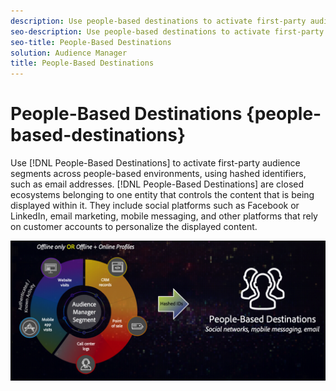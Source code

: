 ```yaml
---
description: Use people-based destinations to activate first-party audience segments across people-based environments, using hashed identifiers, such as email addresses. People-Based Destinations are closed ecosystems belonging to one entity that controls the content that is being displayed within it. They include social platforms such as Facebook or LinkedIn, email marketing, mobile messaging, and other platforms that rely on customer accounts to personalize the displayed content. 
seo-description: Use people-based destinations to activate first-party audience segments across people-based environments, using hashed identifiers, such as email addresses. People-Based Destinations are closed ecosystems belonging to one entity that controls the content that is being displayed within it. They include social platforms such as Facebook or LinkedIn, email marketing, mobile messaging, and other platforms that rely on customer accounts to personalize the displayed content. 
seo-title: People-Based Destinations
solution: Audience Manager
title: People-Based Destinations
---
```


# People-Based Destinations {people-based-destinations}

Use [!DNL People-Based Destinations] to activate first-party audience segments across people-based environments, using hashed identifiers, such as email addresses. [!DNL People-Based Destinations] are closed ecosystems belonging to one entity that controls the content that is being displayed within it. They include social platforms such as Facebook or LinkedIn, email marketing, mobile messaging, and other platforms that rely on customer accounts to personalize the displayed content.

![pbd-overview](assets/pbd-overview.png)
